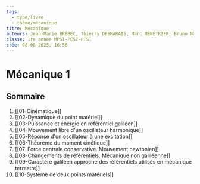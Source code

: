 ```yaml
---
tags:
  - type/livre
  - thème/mécanique
titre: Mécanique
auteurs: Jean-Marie BRÉBEC, Thierry DESMARAIS, Marc MÉNÉTRIER, Bruno NOËL, Régine NOËL, Claude ORSINI
classe: 1re année MPSI-PCSI-PTSI
crée: 08-08-2025, 16:56
---
```

# Mécanique 1

## Sommaire
1. [[01-Cinématique]]
2. [[02-Dynamique du point matériel]]
3. [[03-Puissance et énergie en référentiel galiléen]]
4. [[04-Mouvement libre d'un oscillateur harmonique]]
5. [[05-Réponse d'un oscillateur à une excitation]]
6. [[06-Théorème du moment cinétique]]
7. [[07-Force centrale conservative. Mouvement newtonien]]
8. [[08-Changements de référentiels. Mécanique non galiléenne]]
9. [[09-Caractère galiléen approché des référentiels utilisés en mécanique terrestre]]
10. [[10-Système de deux points matériels]]